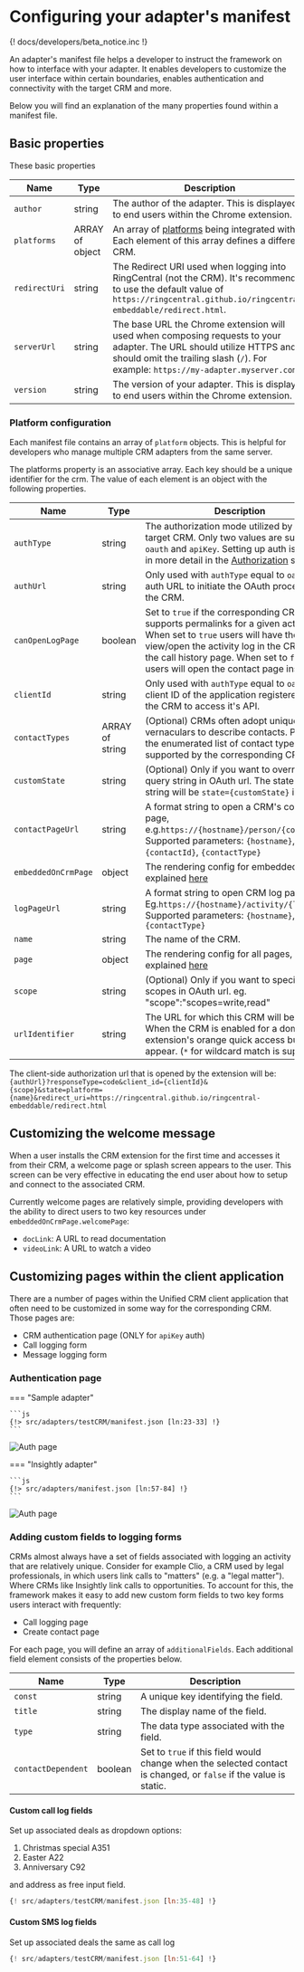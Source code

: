 # Configuring your adapter's manifest

{! docs/developers/beta_notice.inc !}

An adapter's manifest file helps a developer to instruct the framework on how to interface with your adapter. It enables developers to customize the user interface within certain boundaries, enables authentication and connectivity with the target CRM and more. 

Below you will find an explanation of the many properties found within a manifest file. 

## Basic properties

These basic properties 

| Name          | Type   | Description                                                                                                           |
|---------------|--------|-----------------------------------------------------------------------------------------------------------------------|
| `author`      | string | The author of the adapter. This is displayed to end users within the Chrome extension.                                |
| `platforms`   | ARRAY of object | An array of [platforms](#platforms-configuration) being integrated with. Each element of this array defines a different CRM. |
| `redirectUri` | string | The Redirect URI used when logging into RingCentral (not the CRM). It's recommended to use the default value of `https://ringcentral.github.io/ringcentral-embeddable/redirect.html`. |
| `serverUrl`   | string | The base URL the Chrome extension will used when composing requests to your adapter. The URL should utilize HTTPS and should omit the trailing slash (`/`). For example: `https://my-adapter.myserver.com` |
| `version`     | string | The version of your adapter. This is displayed to end users within the Chrome extension. |

### Platform configuration

Each manifest file contains an array of `platform` objects. This is helpful for developers who manage multiple CRM adapters from the same server. 

The platforms property is an associative array. Each key should be a unique identifier for the crm. The value of each element is an object with the following properties. 

| Name             | Type            | Description |
|------------------|-----------------|-------------|
| `authType`       | string          | The authorization mode utilized by the target CRM. Only two values are supported: `oauth` and `apiKey`. Setting up auth is covered in more detail in the [Authorization](auth.md) section. |
| `authUrl`        | string          | Only used with `authType` equal to `oauth`. The auth URL to initiate the OAuth process with the CRM. |
| `canOpenLogPage` | boolean         | Set to `true` if the corresponding CRM supports permalinks for a given activity/log. When set to `true` users will have the option view/open the activity log in the CRM from the call history page. When set to `false`, users will open the contact page instead. |
| `clientId`       | string          | Only used with `authType` equal to `oauth`. The client ID of the application registered with the CRM to access it's API. |
| `contactTypes`   | ARRAY of string | (Optional) CRMs often adopt unique vernaculars to describe contacts. Provide the enumerated list of contact types supported by the corresponding CRM. |
| `customState`    | string          | (Optional) Only if you want to override state query string in OAuth url. The state query string will be `state={customState}` instead. |
| `contactPageUrl` | string          | A format string to open a CRM's contact page, e.g.`https://{hostname}/person/{contactId}`. Supported parameters: `{hostname}`, `{contactId}`, `{contactType}`|
| `embeddedOnCrmPage` | object       | The rendering config for embedded page, explained [here](#customizing-the-welcome-message) |
| `logPageUrl`|string |  A format string to open CRM log page. Eg.`https://{hostname}/activity/{logId}`. Supported parameters: `{hostname}`, `{logId}`, `{contactType}`|
| `name`           | string          | The name of the CRM. |
| `page`           | object          | The rendering config for all pages, explained [here](#customizing-pages-within-the-client-application) |
| `scope`| string |(Optional) Only if you want to specify scopes in OAuth url. eg. "scope":"scopes=write,read" |
| `urlIdentifier`  | string          | The URL for which this CRM will be enabled. When the CRM is enabled for a domain, the extension's orange quick access button will appear. (`*` for wildcard match is supported) |

The client-side authorization url that is opened by the extension will be: `{authUrl}?responseType=code&client_id={clientId}&{scope}&state=platform={name}&redirect_uri=https://ringcentral.github.io/ringcentral-embeddable/redirect.html`

## Customizing the welcome message

When a user installs the CRM extension for the first time and accesses it from their CRM, a welcome page or splash screen appears to the user. This screen can be very effective in educating the end user about how to setup and connect to the associated CRM. 

Currently welcome pages are relatively simple, providing developers with the ability to direct users to two key resources under `embeddedOnCrmPage.welcomePage`:

* `docLink`: A URL to read documentation
* `videoLink`: A URL to watch a video

## Customizing pages within the client application

There are a number of pages within the Unified CRM client application that often need to be customized in some way for the corresponding CRM. Those pages are:

* CRM authentication page (ONLY for `apiKey` auth)
* Call logging form
* Message logging form

### Authentication page

=== "Sample adapter"

    ```js
    {!> src/adapters/testCRM/manifest.json [ln:23-33] !}
    ```

![Auth page](../img/test-auth-page.png)

=== "Insightly adapter"

    ```js
    {!> src/adapters/manifest.json [ln:57-84] !}
    ```

![Auth page](../img/insightly-auth-page.png)


### Adding custom fields to logging forms

CRMs almost always have a set of fields associated with logging an activity that are relatively unique. Consider for example Clio, a CRM used by legal professionals, in which users link calls to "matters" (e.g. a "legal matter"). Where CRMs like Insightly link calls to opportunities. To account for this, the framework makes it easy to add new custom form fields to two key forms users interact with frequently:

* Call logging page
* Create contact page

For each page, you will define an array of `additionalFields`. Each additional field element consists of the properties below.

| Name               | Type    | Description |
|--------------------|---------|-------------|
| `const`            | string  | A unique key identifying the field. |
| `title`            | string  | The display name of the field. |
| `type`             | string  | The data type associated with the field. |
| `contactDependent` | boolean | Set to `true` if this field would change when the selected contact is changed, or `false` if the value is static.  |

#### Custom call log fields

Set up associated deals as dropdown options:

1. Christmas special A351
2. Easter A22
3. Anniversary C92

and address as free input field.

```js
{! src/adapters/testCRM/manifest.json [ln:35-48] !}
```

#### Custom SMS log fields

Set up associated deals the same as call log

```js
{! src/adapters/testCRM/manifest.json [ln:51-64] !}
```


